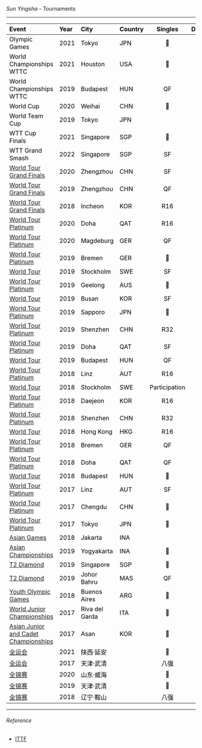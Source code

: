 
_Sun Yingsha_ - Tournaments

___

<style>
thead {color: black;text-align:left}
tbody {color: black;}
tfoot {color: gold;}
table, th, td {}
</style>

|Event|Year|City|Country|Singles|Doubles|Mixed|Team|
|:-|:-|:-|:-|:-:|:-:|:-:|:-:|
|Olympic Games|2021|Tokyo|JPN|🥈|||🥇|
|World Championships WTTC|2021|Houston|USA|🥈|🥇|🥇||
|World Championships WTTC|2019|Budapest|HUN|QF|🥇||||
|World Cup|2020|Weihai|CHN|🥈||||
|World Team Cup|2019|Tokyo|JPN||||🥇|
|WTT Cup Finals|2021|Singapore|SGP|🥇||||
|WTT Grand Smash|2022|Singapore|SGP|SF|🥇|🥇||
|[World Tour Grand Finals](https://ranking.ittf.com/#/players/profile/131163/matches/5263)|2020|Zhengzhou|CHN|SF|||
|[World Tour Grand Finals](https://ranking.ittf.com/#/players/profile/131163/matches/5013)|2019|Zhengzhou|CHN|QF|SF||
|[World Tour Grand Finals](https://ranking.ittf.com/#/players/profile/131163/matches/2825)|2018|Incheon|KOR|R16|🥈||
|[World Tour Platinum](https://ranking.ittf.com/#/players/profile/131163/matches/5146)|2020|Doha|QAT|R16||🥈|
|[World Tour Platinum](https://ranking.ittf.com/#/players/profile/131163/matches/5139)|2020|Magdeburg|GER|QF|SF|R16|
|[World Tour Platinum](https://ranking.ittf.com/#/players/profile/131163/matches/5011)|2019|Bremen|GER|🥇|QF|🥇|
|[World Tour](https://ranking.ittf.com/#/players/profile/131163/matches/5010)|2019|Stockholm|SWE|SF|QF||
|[World Tour Platinum](https://ranking.ittf.com/#/players/profile/131163/matches/5007)|2019|Geelong|AUS|🥇|||
|[World Tour](https://ranking.ittf.com/#/players/profile/131163/matches/5006)|2019|Busan|KOR|SF|||
|[World Tour Platinum](https://ranking.ittf.com/#/players/profile/131163/matches/5005)|2019|Sapporo|JPN|🥇|🥈||
|[World Tour Platinum](https://ranking.ittf.com/#/players/profile/131163/matches/5003)|2019|Shenzhen|CHN|R32|||
|[World Tour Platinum](https://ranking.ittf.com/#/players/profile/131163/matches/5002)|2019|Doha|QAT|SF|🥇||
|[World Tour](https://ranking.ittf.com/#/players/profile/131163/matches/5001)|2019|Budapest|HUN|QF|🥈||
|[World Tour Platinum](https://ranking.ittf.com/#/players/profile/131163/matches/2822)|2018|Linz|AUT|R16|🥈||
|[World Tour](https://ranking.ittf.com/#/players/profile/131163/matches/2823)|2018|Stockholm|SWE|Participation|🥇||
|[World Tour Platinum](https://ranking.ittf.com/#/players/profile/131163/matches/2819)|2018|Daejeon|KOR|R16||🥈|
|[World Tour Platinum](https://ranking.ittf.com/#/players/profile/131163/matches/2817)|2018|Shenzhen|CHN|R32|QF||
|[World Tour](https://ranking.ittf.com/#/players/profile/131163/matches/2816)|2018|Hong Kong|HKG|R16|🥇||
|[World Tour Platinum](https://ranking.ittf.com/#/players/profile/131163/matches/2815)|2018|Bremen|GER|QF|||
|[World Tour Platinum](https://ranking.ittf.com/#/players/profile/131163/matches/2814)|2018|Doha|QAT|QF|🥈||
|[World Tour](https://ranking.ittf.com/#/players/profile/131163/matches/2813)|2018|Budapest|HUN|🥈|🥇||
|[World Tour Platinum](https://ranking.ittf.com/#/players/profile/131163/matches/2735)|2017|Linz|AUT|SF|🥇||
|[World Tour Platinum](https://ranking.ittf.com/#/players/profile/131163/matches/2729)|2017|Chengdu|CHN|🥈|||
|[World Tour Platinum](https://ranking.ittf.com/#/players/profile/131163/matches/2728)|2017|Tokyo|JPN|🥇|🥇||
|[Asian Games](https://ranking.ittf.com/#/players/profile/131163/matches/2802)|2018|Jakarta|INA|||🥇|🥇|
|[Asian Championships](https://ranking.ittf.com/#/players/profile/131163/matches/5068)|2019|Yogyakarta|INA|🥇||🥈|[🥇](https://ranking.ittf.com/#/players/profile/131163/matches/5223)|
|[T2 Diamond](https://ranking.ittf.com/#/players/profile/131163/matches/5224)|2019|Singapore|SGP|🥇|
|[T2 Diamond](https://ranking.ittf.com/#/players/profile/131163/matches/5133)|2019|Johor Bahru|MAS|QF|
|[Youth Olympic Games](https://ranking.ittf.com/#/players/profile/131163/matches/2798)|2018|Buenos Aires|ARG|🥇|||🥇|
|[World Junior Championships](https://ranking.ittf.com/#/players/profile/131163/matches/2780)|2017|Riva del Garda|ITA|🥇|🥇|🥉|🥇|
|[Asian Junior and Cadet Championships](https://ranking.ittf.com/#/players/profile/131163/matches/2792)|2017|Asan|KOR|🥇|🥇|🥇|🥇|
|[全运会](#_2021年第十四届全国运动会)|2021|陕西·延安||🥈|四强|八强|🥉|
|[全运会](#_2017年第十三届全国运动会)|2017|天津·武清||八强|16强||八强|
|[全锦赛](#_2020年全国乒乓球锦标赛)|2020|山东·威海||🥈|🥈|🥈|🥇|
|[全锦赛](#_2019年全国乒乓球锦标赛)|2019|天津·武清||🥇||16强|🥉|
|[全锦赛](#_2018年全国乒乓球锦标赛)|2018|辽宁·鞍山||八强|🥉|🥇|四强|

___
###### Reference

- [ITTF](https://ranking.ittf.com/#/players/profile/131163/stats)
